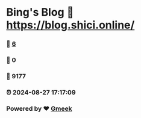 # Bing's Blog :link: https://blog.shici.online/ 
### :page_facing_up: [6](https://blog.shici.online//tag.html) 
### :speech_balloon: 0 
### :hibiscus: 9177 
### :alarm_clock: 2024-08-27 17:17:09 
### Powered by :heart: [Gmeek](https://github.com/Meekdai/Gmeek)
